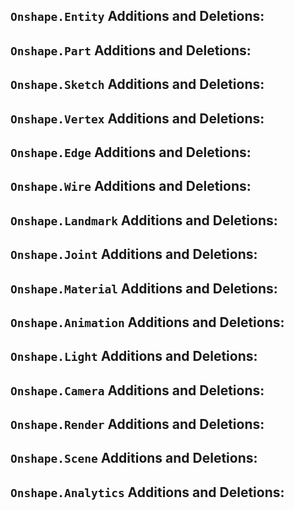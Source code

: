 ## `Onshape.Entity` Additions and Deletions:

## `Onshape.Part` Additions and Deletions:

## `Onshape.Sketch` Additions and Deletions:

## `Onshape.Vertex` Additions and Deletions:

## `Onshape.Edge` Additions and Deletions:

## `Onshape.Wire` Additions and Deletions:

## `Onshape.Landmark` Additions and Deletions:

## `Onshape.Joint` Additions and Deletions:

## `Onshape.Material` Additions and Deletions:

## `Onshape.Animation` Additions and Deletions:

## `Onshape.Light` Additions and Deletions:

## `Onshape.Camera` Additions and Deletions:

## `Onshape.Render` Additions and Deletions:

## `Onshape.Scene` Additions and Deletions:

## `Onshape.Analytics` Additions and Deletions:

